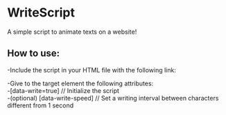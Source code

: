 # WriteScript
A simple script to animate texts on a website!

## How to use:
-Include the script in your HTML file with the following link:  
<script defer src="https://cdn.jsdelivr.net/gh/migliaresematteo/WriteScript/main.js"></script>  

-Give to the target element the following attributes:  
  -[data-write=true]  // Initialize the script  
  -(optional) [data-write-speed] // Set a writing interval between characters different from 1 second
